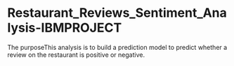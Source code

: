 # Restaurant_Reviews_Sentiment_Analysis-IBMPROJECT
The purposeThis analysis is to build a prediction model to predict whether a review on the restaurant is positive or negative.
